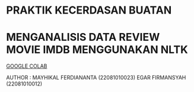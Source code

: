 # PRAKTIK KECERDASAN BUATAN 
# MENGANALISIS DATA REVIEW MOVIE IMDB MENGGUNAKAN NLTK

[GOOGLE COLAB](https://colab.research.google.com/drive/1o_FVJCgT56DAaxMjBCmV6mizHNkXpkB5?usp=sharing)

AUTHOR :
MAYHIKAL FERDIANANTA (22081010023)
EGAR FIRMANSYAH (22081010012)
